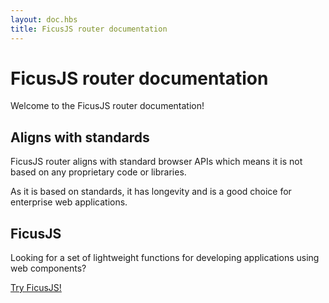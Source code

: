 ```yaml
---
layout: doc.hbs
title: FicusJS router documentation
---
```

# FicusJS router documentation

Welcome to the FicusJS router documentation!

## Aligns with standards

FicusJS router aligns with standard browser APIs which means it is not based on any proprietary code or libraries.

As it is based on standards, it has longevity and is a good choice for enterprise web applications.

## FicusJS

Looking for a set of lightweight functions for developing applications using web components?

[Try FicusJS!](https://docs.ficusjs.org)
